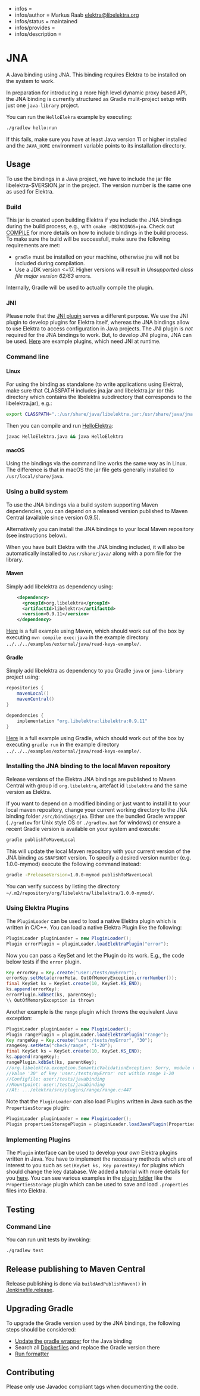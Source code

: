 - infos =
- infos/author = Markus Raab <elektra@libelektra.org>
- infos/status = maintained
- infos/provides =
- infos/description =

# JNA

A Java binding using JNA. This binding requires Elektra to be installed on
the system to work.

In preparation for introducing a more high level dynamic proxy based API, the JNA binding is currently structured as Gradle mulit-project setup with just one `java-library` project.

You can run the `HelloElekra` example by executing:

```sh
./gradlew hello:run
```

If this fails, make sure you have at least Java version 11 or higher installed and the `JAVA_HOME` environment variable points to its installation directory.

## Usage

To use the bindings in a Java project, we have to include the jar file
libelektra-\$VERSION.jar in the project. The version number is the same
one as used for Elektra.

### Build

This jar is created upon building Elektra if you include the JNA bindings during the build process, e.g., with `cmake -DBINDINGS=jna`. Check out [COMPILE](/doc/COMPILE.md#bindings) for more details on how to include bindings in the build process.
To make sure the build will be successfull, make sure the following requirements are met:
- `gradle` must be installed on your machine, otherwise jna will not be included during compilation.
- Use a JDK version <=17. Higher versions will result in _Unsupported class file major version 62/63_ errors.

Internally, Gradle will be used to actually compile the plugin.

### JNI

Please note that the [JNI plugin](/src/plugins/jni) serves a different purpose. We
use the JNI plugin to develop plugins for Elektra itself, whereas the JNA
bindings allow to use Elektra to access configuration in Java projects. The JNI
plugin is _not_ required for the JNA bindings to work. But, to develop
JNI plugins, JNA can be used. [Here](libelektra/src/main/java/org/libelektra/plugin/) are example
plugins, which need JNI at runtime.

### Command line

#### Linux

For using the binding as standalone (to write applications using Elektra),
make sure that CLASSPATH includes jna.jar and libelektra.jar (or this directory
which contains the libelektra subdirectory that corresponds to the
libelektra.jar), e.g.:

```sh
export CLASSPATH=".:/usr/share/java/libelektra.jar:/usr/share/java/jna.jar"
```

Then you can compile and run [HelloElektra](hello/src/main/java/HelloElektra.java):

```sh
javac HelloElektra.java && java HelloElektra
```

#### macOS

Using the bindings via the command line works the same way as in Linux. The
difference is that in macOS the jar file gets generally installed to
`/usr/local/share/java`.

### Using a build system

To use the JNA bindings via a build system supporting Maven dependencies, you can depend on a released version published to Maven Central (available since version 0.9.5).

Alternatively you can install the JNA bindings to your local Maven repository (see instructions below).

When you have built Elektra with the JNA binding included, it will also be automatically installed to
`/usr/share/java/` along with a pom file for the library.

#### Maven

Simply add libelektra as dependency using:

```xml
    <dependency>
      <groupId>org.libelektra</groupId>
      <artifactId>libelektra</artifactId>
      <version>0.9.11</version>
    </dependency>
```

[Here](../../../examples/external/java/read-keys-example/pom.xml) is a full example using Maven, which should work out of the box by executing `mvn compile exec:java` in the example directory `../../../examples/external/java/read-keys-example/`.

#### Gradle

Simply add libelektra as dependency to you Gradle `java` or `java-library` project using:

```groovy
repositories {
    mavenLocal()
    mavenCentral()
}

dependencies {
    implementation "org.libelektra:libelektra:0.9.11"
}
```

[Here](../../../examples/external/java/read-keys-example/build.gradle) is a full example using Gradle, which should work out of the box by executing `gradle run` in the example directory `../../../examples/external/java/read-keys-example/`.

### Installing the JNA binding to the local Maven repository

Release versions of the Elektra JNA bindings are published to Maven Central with group id `org.libelektra`, artefact id `libelektra` and the same version as Elektra.

If you want to depend on a modified binding or just want to install it to your local maven repository, change your current working directory to the JNA binding folder `/src/bindings/jna`. Either use the bundled Gradle wrapper (`./gradlew` for Unix style OS or `./gradlew.bat` for windows) or ensure a recent Gradle version is available on your system and execute:

```sh
gradle publishToMavenLocal
```

This will update the local Maven repository with your current version of the JNA binding as `SNAPSHOT` version. To specify a desired version number (e.g. 1.0.0-mymod) execute the following command instead:

```sh
gradle -PreleaseVersion=1.0.0-mymod publishToMavenLocal
```

You can verify success by listing the directory `~/.m2/repository/org/libelektra/libelektra/1.0.0-mymod/`.

### Using Elektra Plugins

The `PluginLoader` can be used to load a native Elektra plugin which is written in C/C++.
You can load a native Elektra Plugin like the following:

```java
PluginLoader pluginLoader = new PluginLoader();
Plugin errorPlugin = pluginLoader.loadElektraPlugin("error");
```

Now you can pass a KeySet and let the Plugin do its work. E.g., the code below tests if the `error` plugin.

```java
Key errorKey = Key.create("user:/tests/myError");
errorKey.setMeta(errorMeta, OutOfMemoryException.errorNumber());
final KeySet ks = KeySet.create(10, KeySet.KS_END);
ks.append(errorKey);
errorPlugin.kdbSet(ks, parentKey);
\\ OutOfMemoryException is thrown
```

Another example is the `range` plugin which throws the equivalent Java exception:

```java
PluginLoader pluginLoader = new PluginLoader();
Plugin rangePlugin = pluginLoader.loadElektraPlugin("range");
Key rangeKey = Key.create("user:/tests/myError", "30");
rangeKey.setMeta("check/range", "1-20");
final KeySet ks = KeySet.create(10, KeySet.KS_END);
ks.append(rangeKey);
rangePlugin.kdbSet(ks, parentKey);
//org.libelektra.exception.SemanticValidationException: Sorry, module range issued error C03200:
//Value '30' of key 'user:/tests/myError' not within range 1-20
//Configfile: user:/tests/javabinding
//Mountpoint: user:/tests/javabinding
//At: .../elektra/src/plugins/range/range.c:447
```

Note that the `PluginLoader` can also load Plugins written in Java such as the `PropertiesStorage` plugin:

```java
PluginLoader pluginLoader = new PluginLoader();
Plugin propertiesStoragePlugin = pluginLoader.loadJavaPlugin(PropertiesStorage.PLUGIN_NAME);
```

### Implementing Plugins

The `Plugin` interface can be used to develop your _own_ Elektra plugins written in Java.
You have to implement the necessary methods which are of interest to you such as
`set(KeySet ks, Key parentKey)` for plugins which should change the key database.
We added a tutorial with more details for you [here](../../../doc/tutorials/java-plugins.md).
You can see various examples in the [plugin folder](libelektra/src/main/java/org/libelektra/plugin) like the `PropertiesStorage` plugin
which can be used to save and load `.properties` files into Elektra.

## Testing

### Command Line

You can run unit tests by invoking:

```sh
./gradlew test
```

## Release publishing to Maven Central

Release publishing is done via `buildAndPublishMaven()` in [Jenkinsfile.release](../../../scripts/jenkins/Jenkinsfile.release).

## Upgrading Gradle

To upgrade the Gradle version used by the JNA bindings, the following steps should be considered:

- [Update the gradle wrapper](https://docs.gradle.org/current/userguide/gradle_wrapper.html#sec:upgrading_wrapper) for the Java binding
- Search all [Dockerfiles](../../../scripts/docker) and replace the Gradle version there
- [Run formatter](../../../doc/tutorials/run_reformatting_script_with_docker.md)

## Contributing

Please only use Javadoc compliant tags when documenting the code.
